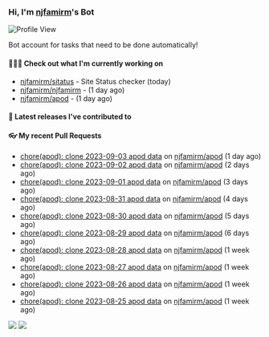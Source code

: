 ### Hi, I'm [njfamirm](https://github.com/njfamirm)'s Bot
![Profile View](https://komarev.com/ghpvc/?username=njfamirm-bot)

Bot account for tasks that need to be done automatically!

#### 👨🏻‍💻 Check out what I'm currently working on

- [njfamirm/sitatus](https://github.com/njfamirm/sitatus) - Site Status checker (today)
- [njfamirm/njfamirm](https://github.com/njfamirm/njfamirm) -  (1 day ago)
- [njfamirm/apod](https://github.com/njfamirm/apod) -  (1 day ago)

#### 🎉 Latest releases I've contributed to


#### 👓 My recent Pull Requests

- [chore(apod): clone 2023-09-03 apod data](https://github.com/njfamirm/apod/pull/59) on [njfamirm/apod](https://github.com/njfamirm/apod) (1 day ago)
- [chore(apod): clone 2023-09-02 apod data](https://github.com/njfamirm/apod/pull/58) on [njfamirm/apod](https://github.com/njfamirm/apod) (2 days ago)
- [chore(apod): clone 2023-09-01 apod data](https://github.com/njfamirm/apod/pull/57) on [njfamirm/apod](https://github.com/njfamirm/apod) (3 days ago)
- [chore(apod): clone 2023-08-31 apod data](https://github.com/njfamirm/apod/pull/56) on [njfamirm/apod](https://github.com/njfamirm/apod) (4 days ago)
- [chore(apod): clone 2023-08-30 apod data](https://github.com/njfamirm/apod/pull/55) on [njfamirm/apod](https://github.com/njfamirm/apod) (5 days ago)
- [chore(apod): clone 2023-08-29 apod data](https://github.com/njfamirm/apod/pull/54) on [njfamirm/apod](https://github.com/njfamirm/apod) (6 days ago)
- [chore(apod): clone 2023-08-28 apod data](https://github.com/njfamirm/apod/pull/53) on [njfamirm/apod](https://github.com/njfamirm/apod) (1 week ago)
- [chore(apod): clone 2023-08-27 apod data](https://github.com/njfamirm/apod/pull/52) on [njfamirm/apod](https://github.com/njfamirm/apod) (1 week ago)
- [chore(apod): clone 2023-08-26 apod data](https://github.com/njfamirm/apod/pull/51) on [njfamirm/apod](https://github.com/njfamirm/apod) (1 week ago)
- [chore(apod): clone 2023-08-25 apod data](https://github.com/njfamirm/apod/pull/50) on [njfamirm/apod](https://github.com/njfamirm/apod) (1 week ago)

![](http://github-profile-summary-cards.vercel.app/api/cards/profile-details?username=njfamirm-bot&theme=transparent)
![](https://github-profile-summary-cards.vercel.app/api/cards/productive-time?username=njfamirm-bot&theme=transparent&utcOffset=3.50)
